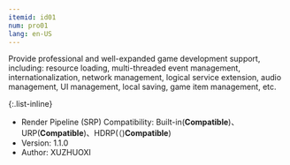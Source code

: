 ```yaml
---
itemid: id01
num: pro01
lang: en-US
---
```


Provide professional and well-expanded game development support, including: resource loading, multi-threaded event management, internationalization, network management, logical service extension, audio management, UI management, local saving, game item management, etc.  

{:.list-inline} 

+ Render Pipeline (SRP) Compatibility: Built-in(**Compatible**)、URP(**Compatible**)、HDRP(（)**Compatible**)  
+ Version: 1.1.0  
+ Author: XUZHUOXI   

